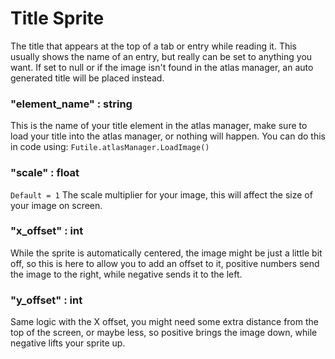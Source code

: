 # Title Sprite
The title that appears at the top of a tab or entry while reading it. This usually shows the name of an entry, but really can be set to anything you want. If set to null or if the image isn't found in the atlas manager, an auto generated title will be placed instead.

### "element_name" : string
This is the name of your title element in the atlas manager, make sure to load your title into the atlas manager, or nothing will happen.
You can do this in code using: `Futile.atlasManager.LoadImage()`

### "scale" : float
`Default = 1`
The scale multiplier for your image, this will affect the size of your image on screen.

### "x_offset" : int
While the sprite is automatically centered, the image might be just a little bit off, so this is here to allow you to add an offset to it, positive numbers send the image to the right, while negative sends it to the left.

### "y_offset" : int
Same logic with the X offset, you might need some extra distance from the top of the screen, or maybe less, so positive brings the image down, while negative lifts your sprite up.